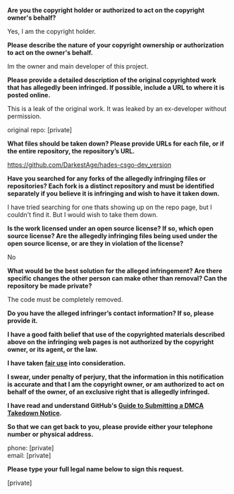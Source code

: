 **Are you the copyright holder or authorized to act on the copyright owner's behalf?**

Yes, I am the copyright holder.

**Please describe the nature of your copyright ownership or authorization to act on the owner's behalf.**

Im the owner and main developer of this project.

**Please provide a detailed description of the original copyrighted work that has allegedly been infringed. If possible, include a URL to where it is posted online.**

This is a leak of the original work. It was leaked by an ex-developer without permission.

original repo: [private]

**What files should be taken down? Please provide URLs for each file, or if the entire repository, the repository’s URL.**

https://github.com/DarkestAge/hades-csgo-dev_version

**Have you searched for any forks of the allegedly infringing files or repositories? Each fork is a distinct repository and must be identified separately if you believe it is infringing and wish to have it taken down.**

I have tried searching for one thats showing up on the repo page, but I couldn't find it. But I would wish to take them down.

**Is the work licensed under an open source license? If so, which open source license? Are the allegedly infringing files being used under the open source license, or are they in violation of the license?**

No

**What would be the best solution for the alleged infringement? Are there specific changes the other person can make other than removal? Can the repository be made private?**

The code must be completely removed.

**Do you have the alleged infringer’s contact information? If so, please provide it.**

**I have a good faith belief that use of the copyrighted materials described above on the infringing web pages is not authorized by the copyright owner, or its agent, or the law.**

**I have taken <a href="https://www.lumendatabase.org/topics/22">fair use</a> into consideration.**

**I swear, under penalty of perjury, that the information in this notification is accurate and that I am the copyright owner, or am authorized to act on behalf of the owner, of an exclusive right that is allegedly infringed.**

**I have read and understand GitHub's <a href="https://help.github.com/articles/guide-to-submitting-a-dmca-takedown-notice/">Guide to Submitting a DMCA Takedown Notice</a>.**

**So that we can get back to you, please provide either your telephone number or physical address.**

phone: [private]  
email: [private]

**Please type your full legal name below to sign this request.**

[private]
